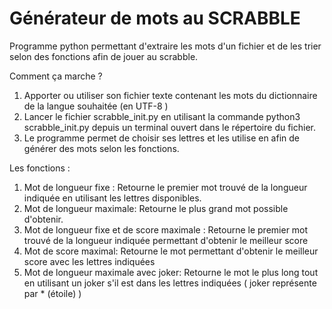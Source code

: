 # Générateur de mots au SCRABBLE
Programme python permettant d'extraire les mots d'un fichier et de les trier selon des fonctions afin de jouer au scrabble.

Comment ça marche ?
1) Apporter ou utiliser son fichier texte contenant les mots du dictionnaire de la langue souhaitée (en UTF-8 )
2) Lancer le fichier scrabble_init.py en utilisant la commande python3 scrabble_init.py depuis un terminal ouvert dans le répertoire du fichier.
3) Le programme permet de choisir ses lettres et les utilise en afin de générer des mots selon les fonctions.

Les fonctions :
1) Mot de longueur fixe :
Retourne le premier mot trouvé de la longueur indiquée en utilisant les lettres disponibles.
2) Mot de longueur maximale:
Retourne le plus grand mot possible d'obtenir.
3) Mot de longueur fixe et de score maximale : 
Retourne le premier mot trouvé de la longueur indiquée permettant d'obtenir le meilleur score
4) Mot de score maximal:
Retourne le mot permettant d'obtenir le meilleur score avec les lettres indiquées
5) Mot de longueur maximale avec joker:
Retourne le mot le plus long tout en utilisant un joker s'il est dans les lettres indiquées ( joker représente par * (étoile) )

